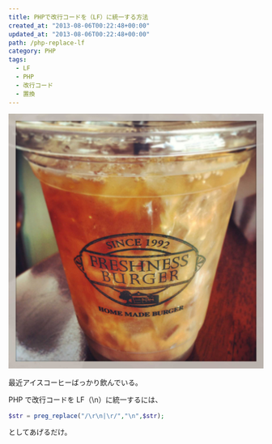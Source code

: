 ```yaml
---
title: PHPで改行コードを（LF）に統一する方法
created_at: "2013-08-06T00:22:48+00:00"
updated_at: "2013-08-06T00:22:48+00:00"
path: /php-replace-lf
category: PHP
tags:
  - LF
  - PHP
  - 改行コード
  - 置換
---
```


![](./IMG_1003.jpg)

最近アイスコーヒーばっかり飲んでいる。

PHP で改行コードを LF（\n）に統一するには、

```php
$str = preg_replace("/\r\n|\r/","\n",$str);
```

としてあげるだけ。
